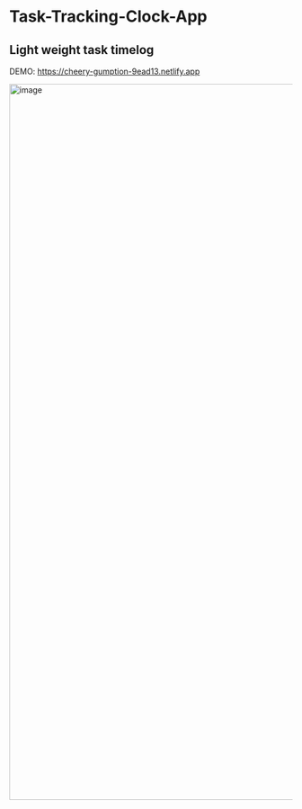 # Task-Tracking-Clock-App

## Light weight task timelog

DEMO: https://cheery-gumption-9ead13.netlify.app

<img width="1273" alt="image" src="https://user-images.githubusercontent.com/45891316/229373326-7247c8cb-e96a-4f6b-b193-713bd8290fb3.png">


